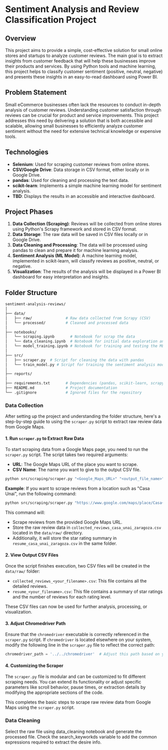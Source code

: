 # Sentiment Analysis and Review Classification Project

## Overview
This project aims to provide a simple, cost-effective solution for small online stores and startups to analyze customer reviews. The main goal is to extract insights from customer feedback that will help these businesses improve their products and services. By using Python tools and machine learning, this project helps to classify customer sentiment (positive, neutral, negative) and presents these insights in an easy-to-read dashboard using Power BI.

## Problem Statement
Small eCommerce businesses often lack the resources to conduct in-depth analysis of customer reviews. Understanding customer satisfaction through reviews can be crucial for product and service improvements. This project addresses this need by delivering a solution that is both accessible and scalable, allowing small businesses to efficiently analyze customer sentiment without the need for extensive technical knowledge or expensive tools.

## Technologies
- **Selenium**: Used for scraping customer reviews from online stores.
- **CSV/Google Drive**: Data storage in CSV format, either locally or in Google Drive.
- **pandas**: Used for cleaning and processing the text data.
- **scikit-learn**: Implements a simple machine learning model for sentiment analysis.
- **TBD**: Displays the results in an accessible and interactive dashboard.

## Project Phases
1. **Data Collection (Scraping)**: Reviews will be collected from online stores using Python's Scrapy framework and stored in CSV format.
2. **Data Storage**: The raw data will be saved in CSV files locally or in Google Drive.
3. **Data Cleaning and Processing**: The data will be processed using pandas to clean and prepare it for machine learning analysis.
4. **Sentiment Analysis (ML Model)**: A machine learning model, implemented in scikit-learn, will classify reviews as positive, neutral, or negative.
5. **Visualization**: The results of the analysis will be displayed in a Power BI dashboard for easy interpretation and insights.

## Folder Structure

```bash
sentiment-analysis-reviews/
│
├── data/                  
│   ├── raw/               # Raw data collected from Scrapy (CSV)
│   └── processed/         # Cleaned and processed data
│
├── notebooks/
│   └── scraping.ipynb       # Notebook for scrap the data
│   └── data_cleaning.ipynb  # Notebook for initial data exploration and cleaning
│   └── model_training.ipynb # Notebook for training and testing the ML model
│
├── src/                   
│   ├── scraper.py  # Script for cleaning the data with pandas
│   └── train_model.py # Script for training the sentiment analysis model
│
├── reports/               
│
├── requirements.txt       # Dependencies (pandas, scikit-learn, scrapy, etc.)
├── README.md              # Project documentation
└── .gitignore             # Ignored files for the repository

```

### Data Collection

After setting up the project and understanding the folder structure, here's a step-by-step guide to using the `scraper.py` script to extract raw review data from Google Maps.

#### 1. **Run `scraper.py` to Extract Raw Data**
To start scraping data from a Google Maps page, you need to run the `scraper.py` script. The script takes two required arguments:
- **URL**: The Google Maps URL of the place you want to scrape.
- **CSV Name**: The name you want to give to the output CSV file.

```bash
python src/scraping/scraper.py "<Google_Maps_URL>" "<output_file_name>"
```

**Example**:
If you want to scrape reviews from a location such as "Casa Unai", run the following command:

```bash
python src/scraping/scraper.py "https://www.google.com/maps/place/Casa+Unai/@41.6414965,-0.8941244,15z/data=!4m8!3m7!1s0xd5914da17876fd3:0x567ce7a304ac2a65!8m2!3d41.643107!4d-0.8948281!9m1!1b1!16s%2Fg%2F11bx55_vgb?entry=ttu&g_ep=EgoyMDI0MDkxOC4xIKXMDSoASAFQAw%3D%3D" "casa_unai_zaragoza"
```

This command will:
- Scrape reviews from the provided Google Maps URL.
- Store the raw review data in `collected_reviews_casa_unai_zaragoza.csv` located in the `data/raw/` directory.
- Additionally, it will store the star rating summary in `resume_casa_unai_zaragoza.csv` in the same folder.

#### 2. **View Output CSV Files**
Once the script finishes execution, two CSV files will be created in the `data/raw/` folder:
- `collected_reviews_<your_filename>.csv`: This file contains all the detailed reviews.
- `resume_<your_filename>.csv`: This file contains a summary of star ratings and the number of reviews for each rating level.

These CSV files can now be used for further analysis, processing, or visualization.

#### 3. **Adjust Chromedriver Path**
Ensure that the `chromedriver` executable is correctly referenced in the `scraper.py` script. If `chromedriver` is located elsewhere on your system, modify the following line in the `scraper.py` file to reflect the correct path:

```python
chromedriver_path = '../../chromedriver'  # Adjust this path based on your system
```

#### 4. **Customizing the Scraper**
The `scraper.py` file is modular and can be customized to fit different scraping needs. You can extend its functionality or adjust specific parameters like scroll behavior, pause times, or extraction details by modifying the appropriate sections of the code.

This completes the basic steps to scrape raw review data from Google Maps using the `scraper.py` script.

### Data Cleaning
Select the raw file using data_cleaning notebook and generate the processed file. Check the search_keyworkds variable to add the common expressions required to extract the desire info.
